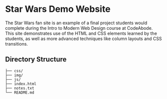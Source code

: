 # Star Wars Demo Website

The Star Wars fan site is an example of a final project students would complete during the Intro to Modern Web Design course at CodeAbode.  This site demonstrates use of the HTML and CSS elements learned by the students, as well as more advanced techniques like column layouts and CSS transitions.

## Directory Structure

```
├── css/
├── img/
├── js/
├── index.html
├── notes.txt
└── README.md
```
